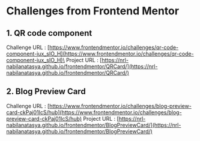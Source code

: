 # Challenges from Frontend Mentor

## 1. QR code component
Challenge URL : [https://www.frontendmentor.io/challenges/qr-code-component-iux_sIO_H](https://www.frontendmentor.io/challenges/qr-code-component-iux_sIO_H)\
Project URL   : [https://nrl-nabilanatasya.github.io/frontendmentor/QRCard/](https://nrl-nabilanatasya.github.io/frontendmentor/QRCard/)

## 2. Blog Preview Card
Challenge URL : [https://www.frontendmentor.io/challenges/blog-preview-card-ckPaj01IcS/hub](https://www.frontendmentor.io/challenges/blog-preview-card-ckPaj01IcS/hub)
Project URL : [https://nrl-nabilanatasya.github.io/frontendmentor/BlogPreviewCard/](https://nrl-nabilanatasya.github.io/frontendmentor/BlogPreviewCard/)
